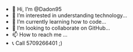 - 👋 Hi, I’m @Dadon95
- 👀 I’m interested in understanding technology...
- 🌱 I’m currently learning how to code...
- 💞️ I’m looking to collaborate on GitHub...
- 📫 How to reach me ...
- 📞 Call 5709266401 ;)

<!---
Dadon95/Dadon95 is a ✨ special ✨ repository because its `README.md` (this file) appears on your GitHub profile.
You can click the Preview link to take a look at your changes.
--->
